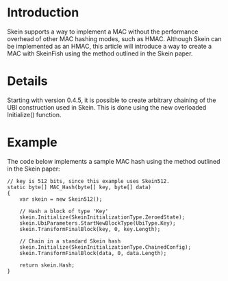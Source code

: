 # Introduction #

Skein supports a way to implement a MAC without the performance overhead of other MAC hashing modes, such as HMAC.  Although Skein can be implemented as an HMAC, this article will introduce a way to create a MAC with SkeinFish using the method outlined in the Skein paper.

# Details #

Starting with version 0.4.5, it is possible to create arbitrary chaining of the UBI construction used in Skein.  This is done using the new overloaded Initialize() function.

# Example #

The code below implements a sample MAC hash using the method outlined in the Skein paper:

```
// key is 512 bits, since this example uses Skein512.
static byte[] MAC_Hash(byte[] key, byte[] data)
{
    var skein = new Skein512();

    // Hash a block of type 'Key'
    skein.Initialize(SkeinInitializationType.ZeroedState);
    skein.UbiParameters.StartNewBlockType(UbiType.Key);
    skein.TransformFinalBlock(key, 0, key.Length);

    // Chain in a standard Skein hash
    skein.Initialize(SkeinInitializationType.ChainedConfig);
    skein.TransformFinalBlock(data, 0, data.Length);

    return skein.Hash;
}
```